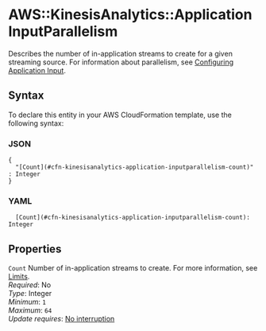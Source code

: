 # AWS::KinesisAnalytics::Application InputParallelism<a name="aws-properties-kinesisanalytics-application-inputparallelism"></a>

Describes the number of in\-application streams to create for a given streaming source\. For information about parallelism, see [Configuring Application Input](https://docs.aws.amazon.com/kinesisanalytics/latest/dev/how-it-works-input.html)\.

## Syntax<a name="aws-properties-kinesisanalytics-application-inputparallelism-syntax"></a>

To declare this entity in your AWS CloudFormation template, use the following syntax:

### JSON<a name="aws-properties-kinesisanalytics-application-inputparallelism-syntax.json"></a>

```
{
  "[Count](#cfn-kinesisanalytics-application-inputparallelism-count)" : Integer
}
```

### YAML<a name="aws-properties-kinesisanalytics-application-inputparallelism-syntax.yaml"></a>

```
  [Count](#cfn-kinesisanalytics-application-inputparallelism-count): Integer
```

## Properties<a name="aws-properties-kinesisanalytics-application-inputparallelism-properties"></a>

`Count` <a name="cfn-kinesisanalytics-application-inputparallelism-count"></a>
Number of in\-application streams to create\. For more information, see [Limits](https://docs.aws.amazon.com/kinesisanalytics/latest/dev/limits.html)\.  
_Required_: No  
_Type_: Integer  
_Minimum_: `1`  
_Maximum_: `64`  
_Update requires_: [No interruption](https://docs.aws.amazon.com/AWSCloudFormation/latest/UserGuide/using-cfn-updating-stacks-update-behaviors.html#update-no-interrupt)
